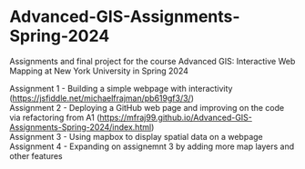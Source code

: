 # Advanced-GIS-Assignments-Spring-2024
Assignments and final project for the course Advanced GIS: Interactive Web Mapping at New York University in Spring 2024

Assignment 1 - Building a simple webpage with interactivity (https://jsfiddle.net/michaelfrajman/pb619gf3/3/) \
Assignment 2 - Deploying a GitHub web page and improving on the code via refactoring from A1 (https://mfraj99.github.io/Advanced-GIS-Assignments-Spring-2024/index.html) \
Assignment 3 - Using mapbox to display spatial data on a webpage
Assignment 4 - Expanding on assignemnt 3 by adding more map layers and other features
